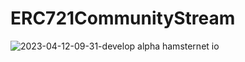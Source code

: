 # ERC721CommunityStream

![2023-04-12-09-31-develop alpha hamsternet io](https://user-images.githubusercontent.com/130523839/231333136-0fa0b0d3-fbd0-432b-9f77-75b1aa6d86c4.png)
